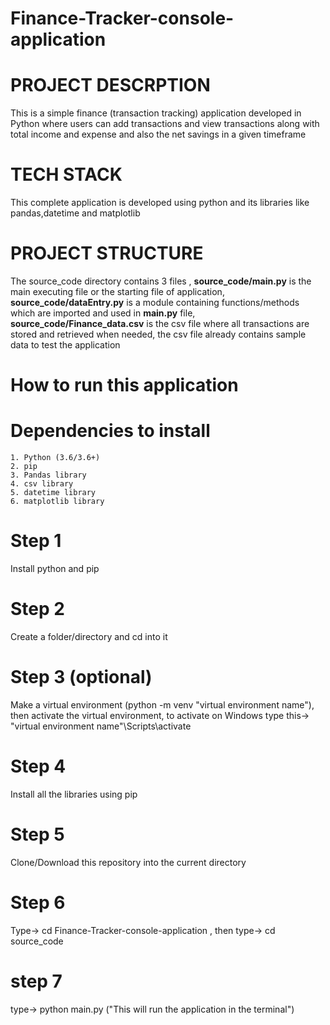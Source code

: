 # Finance-Tracker-console-application

# PROJECT DESCRPTION
This is a simple finance (transaction tracking) application developed in Python where users can add transactions and view transactions along with total income and expense and also the net savings in a given timeframe

# TECH STACK
This complete application is developed using python and its libraries like pandas,datetime and matplotlib

# PROJECT STRUCTURE 
The source_code directory contains 3 files , __source_code/main.py__ is the main executing file or the starting file of application, __source_code/dataEntry.py__ is a module containing functions/methods which are imported and used in __main.py__ file, __source_code/Finance_data.csv__ is the csv file where all transactions are stored and retrieved when needed, the csv file already contains sample data to test the application

# How to run this application
  # Dependencies to install
    1. Python (3.6/3.6+)
    2. pip
    3. Pandas library
    4. csv library
    5. datetime library
    6. matplotlib library

  # Step 1
   Install python and pip
  # Step 2
   Create a folder/directory and cd into it
  # Step 3 (optional)
   Make a virtual environment (python -m venv "virtual environment name"), then activate the virtual environment, to activate on Windows type this-> "virtual environment name"\Scripts\activate
  # Step 4
   Install all the libraries using pip
  # Step 5
   Clone/Download this repository into the current directory
  # Step 6
   Type-> cd Finance-Tracker-console-application , then type-> cd source_code
  # step 7
   type-> python main.py
   ("This will run the application in the terminal")
